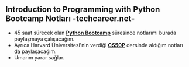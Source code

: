 ## Introduction to Programming with Python Bootcamp Notları -techcareer.net-

- 45 saat sürecek olan **[Python Bootcamp](https://www.techcareer.net/bootcamp/introduction-to-programming-with-python/)** süresince notlarımı burada paylaşmaya çalışacağım.  
- Ayrıca Harvard Üniversitesi'nin verdiği **[CS50P](https://cs50.harvard.edu/python/2022/)** dersinde aldığım notları da paylaşacağım.  
- Umarım yarar sağlar.
